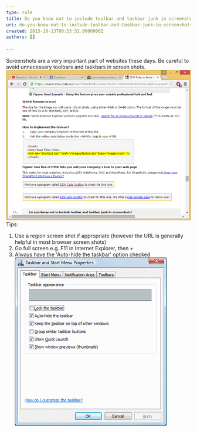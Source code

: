 ```yaml
---
type: rule
title: Do you know not to include toolbar and taskbar junk in screenshots?
uri: do-you-know-not-to-include-toolbar-and-taskbar-junk-in-screenshots
created: 2015-10-13T00:53:52.0000000Z
authors: []

---
```


Screenshots are a very important part of websites these days. Be careful to avoid unnecessary toolbars and taskbars in screen shots.
 ![ Bad Example - This screenshot includes personal browsers![Good example  the taskbar and Googletoolbar have been hidden before capturing the screenshot](Good_No-Personal-Info.jpg)](Bad_Screenshot-with-personal-data.JPG)
Tips:

1. Use a region screen shot if appropriate (however the URL is generally helpful in most browser screen shots)
2. Go full screen e.g. F11 in Internet Explorer, then +
3. Always have the 'Auto-hide the taskbar' option checked
![ Always have the 'Auto-hide the taskbar' option checked so you do be screen shots](Good_Auto-Hide-Taskbar.gif)
